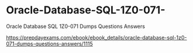 # Oracle-Database-SQL-1Z0-071-
Oracle Database SQL 1Z0-071 Dumps Questions Answers

https://prepdayexams.com/ebook/ebook_details/oracle-database-sql-1z0-071-dumps-questions-answers/1115
